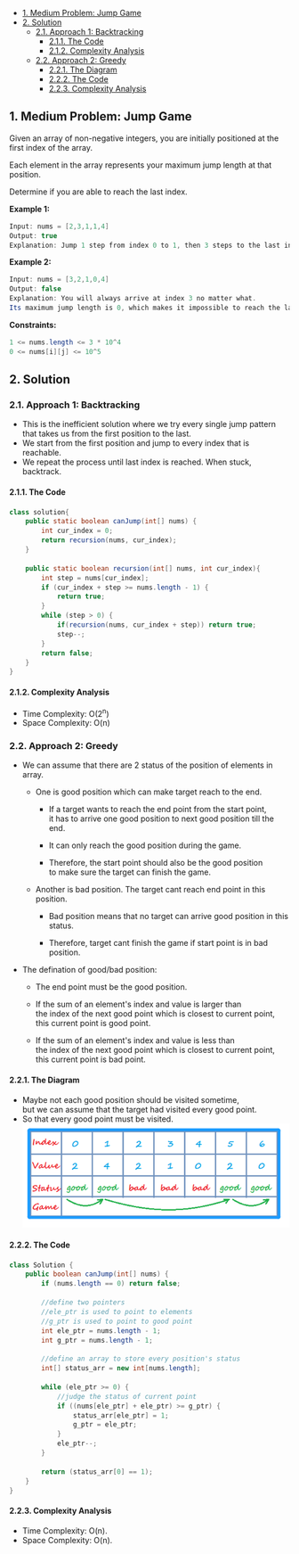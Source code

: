 <!-- TOC -->

- [1. Medium Problem: Jump Game](#1-medium-problem-jump-game)
- [2. Solution](#2-solution)
  - [2.1. Approach 1: Backtracking](#21-approach-1-backtracking)
    - [2.1.1. The Code](#211-the-code)
    - [2.1.2. Complexity Analysis](#212-complexity-analysis)
  - [2.2. Approach 2: Greedy](#22-approach-2-greedy)
    - [2.2.1. The Diagram](#221-the-diagram)
    - [2.2.2. The Code](#222-the-code)
    - [2.2.3. Complexity Analysis](#223-complexity-analysis)

<!-- /TOC -->

## 1. Medium Problem: Jump Game
Given an array of non-negative integers, you are initially positioned at the first index of the array.

Each element in the array represents your maximum jump length at that position.

Determine if you are able to reach the last index.

**Example 1:**
```java
Input: nums = [2,3,1,1,4]
Output: true
Explanation: Jump 1 step from index 0 to 1, then 3 steps to the last index.
```

**Example 2:**
```java
Input: nums = [3,2,1,0,4]
Output: false
Explanation: You will always arrive at index 3 no matter what.  
Its maximum jump length is 0, which makes it impossible to reach the last index.
``` 

**Constraints:**
```java
1 <= nums.length <= 3 * 10^4  
0 <= nums[i][j] <= 10^5
```

## 2. Solution

### 2.1. Approach 1: Backtracking  
- This is the inefficient solution where we try every single jump pattern  
that takes us from the first position to the last.  
- We start from the first position and jump to every index that is reachable.  
- We repeat the process until last index is reached. When stuck, backtrack.

#### 2.1.1. The Code
```java
class solution{
    public static boolean canJump(int[] nums) {
        int cur_index = 0;
        return recursion(nums, cur_index);
    }

    public static boolean recursion(int[] nums, int cur_index){
        int step = nums[cur_index];
        if (cur_index + step >= nums.length - 1) {
            return true;
        }
        while (step > 0) {
            if(recursion(nums, cur_index + step)) return true;
            step--;
        }
        return false;
    }
}
```

#### 2.1.2. Complexity Analysis
- Time Complexity: O(2<sup>n</sup>) 
- Space Complexity: O(n) 


### 2.2. Approach 2: Greedy
- We can assume that there are 2 status of the position of elements in array.
  
  - One is good position which can make target reach to the end.  
    
    - If a target wants to reach the end point from the start point,  
      it has to arrive one good position to next good position till the end.  
    
    - It can only reach the good position during the game.  
    
    - Therefore, the start point should also be the good position  
      to make sure the target can finish the game.

  - Another is bad position. The target cant reach end point in this position.
    
    - Bad position means that no target can arrive good position in this status.
    
    - Therefore, target cant finish the game if start point is in bad position.

- The defination of good/bad position:  
  
  - The end point must be the good position.
  
  - If the sum of an element's index and value is larger than  
    the index of the next good point which is closest to current point,  
    this current point is good point. 

  - If the sum of an element's index and value is less than  
    the index of the next good point which is closest to current point,  
    this current point is bad point.

#### 2.2.1. The Diagram
- Maybe not each good position should be visited sometime,  
  but we can assume that the target had visited every good point.
- So that every good point must be visited.  
![pic](../99.images/2020-11-02-14-30-10.png)

#### 2.2.2. The Code
```java
class Solution {
    public boolean canJump(int[] nums) {
        if (nums.length == 0) return false;
        
        //define two pointers
        //ele_ptr is used to point to elements
        //g_ptr is used to point to good point
        int ele_ptr = nums.length - 1;
        int g_ptr = nums.length - 1;
        
        //define an array to store every position's status
        int[] status_arr = new int[nums.length];

        while (ele_ptr >= 0) {
            //judge the status of current point
            if ((nums[ele_ptr] + ele_ptr) >= g_ptr) {
                status_arr[ele_ptr] = 1;
                g_ptr = ele_ptr;
            }
            ele_ptr--;
        }

        return (status_arr[0] == 1);
    }
}
```

#### 2.2.3. Complexity Analysis
- Time Complexity: O(n).
- Space Complexity: O(n).